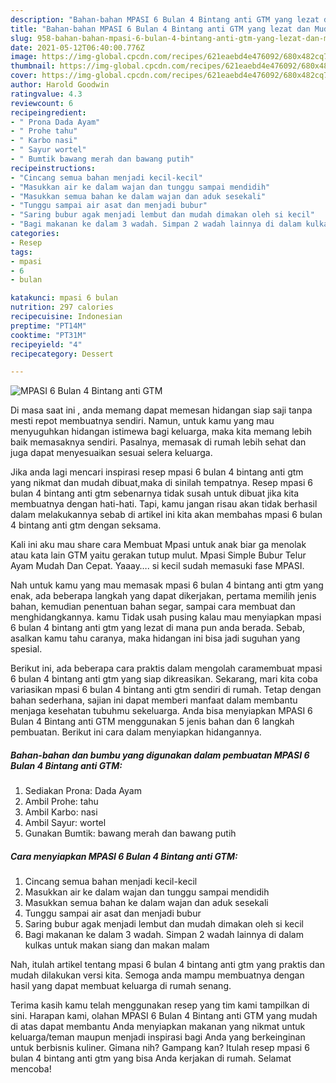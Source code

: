 ```yaml
---
description: "Bahan-bahan MPASI 6 Bulan 4 Bintang anti GTM yang lezat dan Mudah Dibuat"
title: "Bahan-bahan MPASI 6 Bulan 4 Bintang anti GTM yang lezat dan Mudah Dibuat"
slug: 958-bahan-bahan-mpasi-6-bulan-4-bintang-anti-gtm-yang-lezat-dan-mudah-dibuat
date: 2021-05-12T06:40:00.776Z
image: https://img-global.cpcdn.com/recipes/621eaebd4e476092/680x482cq70/mpasi-6-bulan-4-bintang-anti-gtm-foto-resep-utama.jpg
thumbnail: https://img-global.cpcdn.com/recipes/621eaebd4e476092/680x482cq70/mpasi-6-bulan-4-bintang-anti-gtm-foto-resep-utama.jpg
cover: https://img-global.cpcdn.com/recipes/621eaebd4e476092/680x482cq70/mpasi-6-bulan-4-bintang-anti-gtm-foto-resep-utama.jpg
author: Harold Goodwin
ratingvalue: 4.3
reviewcount: 6
recipeingredient:
- " Prona Dada Ayam"
- " Prohe tahu"
- " Karbo nasi"
- " Sayur wortel"
- " Bumtik bawang merah dan bawang putih"
recipeinstructions:
- "Cincang semua bahan menjadi kecil-kecil"
- "Masukkan air ke dalam wajan dan tunggu sampai mendidih"
- "Masukkan semua bahan ke dalam wajan dan aduk sesekali"
- "Tunggu sampai air asat dan menjadi bubur"
- "Saring bubur agak menjadi lembut dan mudah dimakan oleh si kecil"
- "Bagi makanan ke dalam 3 wadah. Simpan 2 wadah lainnya di dalam kulkas untuk makan siang dan makan malam"
categories:
- Resep
tags:
- mpasi
- 6
- bulan

katakunci: mpasi 6 bulan 
nutrition: 297 calories
recipecuisine: Indonesian
preptime: "PT14M"
cooktime: "PT31M"
recipeyield: "4"
recipecategory: Dessert

---
```



![MPASI 6 Bulan 4 Bintang anti GTM](https://img-global.cpcdn.com/recipes/621eaebd4e476092/680x482cq70/mpasi-6-bulan-4-bintang-anti-gtm-foto-resep-utama.jpg)

Di masa  saat ini , anda memang dapat memesan hidangan siap saji tanpa mesti repot membuatnya sendiri. Namun, untuk kamu yang mau menyuguhkan hidangan istimewa bagi keluarga, maka kita memang lebih baik memasaknya sendiri. Pasalnya, memasak di rumah lebih sehat dan juga dapat menyesuaikan sesuai selera keluarga.

Jika anda lagi mencari inspirasi resep mpasi 6 bulan 4 bintang anti gtm yang nikmat dan mudah dibuat,maka di sinilah tempatnya. Resep mpasi 6 bulan 4 bintang anti gtm  sebenarnya tidak susah untuk dibuat jika kita membuatnya dengan hati-hati. Tapi, kamu jangan risau akan tidak berhasil dalam melakukannya 
sebab di artikel ini kita akan membahas mpasi 6 bulan 4 bintang anti gtm dengan seksama.  

Kali ini aku mau share cara Membuat Mpasi untuk anak biar ga menolak atau kata lain GTM yaitu gerakan tutup mulut. Mpasi Simple Bubur Telur Ayam Mudah Dan Cepat. Yaaay…. si kecil sudah memasuki fase MPASI.

Nah untuk kamu yang mau memasak mpasi 6 bulan 4 bintang anti gtm yang enak, ada beberapa langkah yang dapat dikerjakan, pertama memilih jenis bahan, kemudian penentuan bahan segar, sampai cara membuat dan menghidangkannya. kamu Tidak usah pusing kalau mau menyiapkan mpasi 6 bulan 4 bintang anti gtm yang lezat di mana pun anda berada. Sebab, asalkan kamu  tahu caranya, maka hidangan ini bisa jadi suguhan yang spesial.

Berikut ini, ada beberapa cara praktis  dalam mengolah caramembuat mpasi 6 bulan 4 bintang anti gtm yang siap dikreasikan. Sekarang, mari kita coba variasikan mpasi 6 bulan 4 bintang anti gtm sendiri di rumah. Tetap dengan bahan sederhana, sajian ini dapat memberi manfaat dalam membantu menjaga kesehatan tubuhmu sekeluarga. Anda bisa menyiapkan MPASI 6 Bulan 4 Bintang anti GTM menggunakan 5 jenis bahan dan 6 langkah pembuatan. Berikut ini cara dalam menyiapkan hidangannya.

<!--inarticleads1-->

##### Bahan-bahan dan bumbu yang digunakan dalam pembuatan MPASI 6 Bulan 4 Bintang anti GTM:

1. Sediakan  Prona: Dada Ayam
1. Ambil  Prohe: tahu
1. Ambil  Karbo: nasi
1. Ambil  Sayur: wortel
1. Gunakan  Bumtik: bawang merah dan bawang putih




<!--inarticleads2-->

##### Cara menyiapkan MPASI 6 Bulan 4 Bintang anti GTM:

1. Cincang semua bahan menjadi kecil-kecil
1. Masukkan air ke dalam wajan dan tunggu sampai mendidih
1. Masukkan semua bahan ke dalam wajan dan aduk sesekali
1. Tunggu sampai air asat dan menjadi bubur
1. Saring bubur agak menjadi lembut dan mudah dimakan oleh si kecil
1. Bagi makanan ke dalam 3 wadah. Simpan 2 wadah lainnya di dalam kulkas untuk makan siang dan makan malam




Nah, itulah artikel tentang  mpasi 6 bulan 4 bintang anti gtm  yang praktis dan mudah dilakukan versi kita. Semoga anda mampu membuatnya dengan hasil yang dapat membuat keluarga di rumah senang. 

Terima kasih kamu telah menggunakan resep yang tim kami tampilkan di sini. Harapan kami, olahan  MPASI 6 Bulan 4 Bintang anti GTM yang mudah di atas dapat membantu Anda menyiapkan makanan yang nikmat untuk keluarga/teman maupun menjadi inspirasi bagi Anda yang berkeinginan untuk berbisnis kuliner. Gimana nih? Gampang kan? Itulah resep mpasi 6 bulan 4 bintang anti gtm yang bisa Anda kerjakan di rumah. Selamat mencoba!

